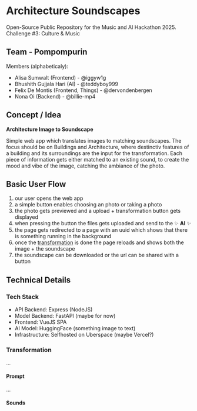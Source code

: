 # Architecture Soundscapes
Open-Source Public Repository for the Music and AI Hackathon 2025. Challenge #3: Culture & Music

## Team - Pompompurin

Members (alphabeticaly):
 * Alisa Sumwalt (Frontend) - @iggyw1g
 * Bhushith Gujjala Hari (AI) - @teddyboy999
 * Felix De Montis (Frontend, Things) - @dervondenbergen
 * Nona Oi (Backend) - @billie-mp4

## Concept / Idea

**Architecture Image to Soundscape**

Simple web app which translates images to matching soundscapes. The focus should be on Buildings and Architecture, where destinctiv features of a building and its surroundings are the input for the transformation. Each piece of information gets either matched to an existing sound, to create the mood and vibe of the image, catching the ambiance of the photo.

## Basic User Flow

1. our user opens the web app
2. a simple button enables choosing an photo or taking a photo
3. the photo gets previewed and a upload + transformation button gets displayed
4. when pressing the button the files gets uploaded and send to the ✨ **AI** ✨
5. the page gets redirected to a page with an uuid which shows that there is something running in the background
6. once the [transformation](#transformation) is done the page reloads and shows both the image + the soundscape
7. the soundscape can be downloaded or the url can be shared with a button

## Technical Details

### Tech Stack

* API Backend: Express (NodeJS)
* Model Backend: FastAPI (maybe for now)
* Frontend: VueJS SPA
* AI Model: HuggingFace (something image to text)
* Infrastructure: Selfhosted on Uberspace (maybe Vercel?)

### Transformation

…

#### Prompt

…

#### Sounds
